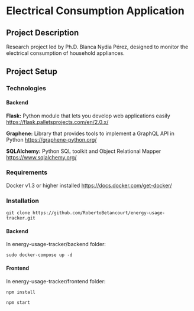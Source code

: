 # Electrical Consumption Application

## Project Description
Research project led by Ph.D. Blanca Nydia Pérez, designed to monitor the electrical consumption of household appliances.

## Project Setup

### Technologies
#### Backend
**Flask:**
Python module that lets you develop web applications easily
https://flask.palletsprojects.com/en/2.0.x/

**Graphene:**
Library that provides tools to implement a GraphQL API in Python
https://graphene-python.org/

**SQLAlchemy:**
Python SQL toolkit and Object Relational Mapper
https://www.sqlalchemy.org/

### Requirements
Docker v1.3 or higher installed
https://docs.docker.com/get-docker/

### Installation

`git clone https://github.com/RobertoBetancourt/energy-usage-tracker.git`

#### Backend

In energy-usage-tracker/backend folder:

`sudo docker-compose up -d`

#### Frontend
In energy-usage-tracker/frontend folder:

`npm install`

`npm start`
